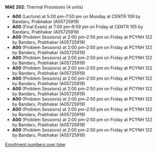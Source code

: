 **MAE 202**: Thermal Processes (4 units)

- **A00** (Lecture) at 5:00 pm–7:50 pm on Monday at CENTR 109 by Bandaru, Prabhakar (A05725919)
- **A00** (Final Exam) at 7:00 pm–9:59 pm on Friday at CENTR 105 by Bandaru, Prabhakar (A05725919)
- **A00** (Problem Sessions) at 2:00 pm–2:50 pm on Friday at PCYNH 122 by Bandaru, Prabhakar (A05725919)
- **A00** (Problem Sessions) at 2:00 pm–2:50 pm on Friday at PCYNH 122 by Bandaru, Prabhakar (A05725919)
- **A00** (Problem Sessions) at 2:00 pm–2:50 pm on Friday at PCYNH 122 by Bandaru, Prabhakar (A05725919)
- **A00** (Problem Sessions) at 2:00 pm–2:50 pm on Friday at PCYNH 122 by Bandaru, Prabhakar (A05725919)
- **A00** (Problem Sessions) at 2:00 pm–2:50 pm on Friday at PCYNH 122 by Bandaru, Prabhakar (A05725919)
- **A00** (Problem Sessions) at 2:00 pm–2:50 pm on Friday at PCYNH 122 by Bandaru, Prabhakar (A05725919)
- **A00** (Problem Sessions) at 2:00 pm–2:50 pm on Friday at PCYNH 122 by Bandaru, Prabhakar (A05725919)
- **A00** (Problem Sessions) at 2:00 pm–2:50 pm on Friday at PCYNH 122 by Bandaru, Prabhakar (A05725919)
- **A00** (Problem Sessions) at 2:00 pm–2:50 pm on Friday at PCYNH 122 by Bandaru, Prabhakar (A05725919)
- **A00** (Problem Sessions) at 2:00 pm–2:50 pm on Friday at PCYNH 122 by Bandaru, Prabhakar (A05725919)

[Enrollment numbers over time](./MAE202.tsv)
